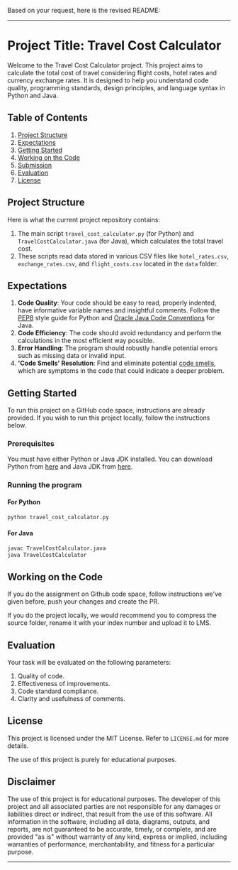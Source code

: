 Based on your request, here is the revised README:

---
# Project Title: Travel Cost Calculator

Welcome to the Travel Cost Calculator project. This project aims to calculate the total cost of travel considering flight costs, hotel rates and currency exchange rates. It is designed to help you understand code quality, programming standards, design principles, and language syntax in Python and Java.

## Table of Contents

1. [Project Structure](#project-structure)
2. [Expectations](#expectations)
3. [Getting Started](#getting-started)
4. [Working on the Code](#working-on-the-code)
5. [Submission](#submission)
6. [Evaluation](#evaluation)
7. [License](#license)

## Project Structure <a name="project-structure"></a>

Here is what the current project repository contains:

1. The main script `travel_cost_calculator.py` (for Python) and `TravelCostCalculator.java` (for Java), which calculates the total travel cost.
2. These scripts read data stored in various CSV files like `hotel_rates.csv`, `exchange_rates.csv`, and `flight_costs.csv` located in the `data` folder.

## Expectations <a name="expectations"></a>

1. **Code Quality**: Your code should be easy to read, properly indented, have informative variable names and insightful comments. Follow the [PEP8](https://www.python.org/dev/peps/pep-0008) style guide for Python and [Oracle Java Code Conventions](https://www.oracle.com/java/technologies/javase/codeconventions-introduction.html) for Java.
2. **Code Efficiency**: The code should avoid redundancy and perform the calculations in the most efficient way possible.
3. **Error Handling**: The program should robustly handle potential errors such as missing data or invalid input.
4. **'Code Smells' Resolution**: Find and eliminate potential [code smells](https://en.wikipedia.org/wiki/Code_smell), which are symptoms in the code that could indicate a deeper problem.

## Getting Started <a name="getting-started"></a>

To run this project on a GitHub code space, instructions are already provided. If you wish to run this project locally, follow the instructions below.

### Prerequisites

You must have either Python or Java JDK installed. You can download Python from [here](https://www.python.org/downloads/) and Java JDK from [here](https://www.oracle.com/java/technologies/javase-downloads.html).

### Running the program

#### For Python

```bash
python travel_cost_calculator.py
```

#### For Java 

```bash
javac TravelCostCalculator.java
java TravelCostCalculator
```

## Working on the Code <a name="working-on-the-code"></a>

If you do the assignment on Github code space, follow instructions we've given before, push your changes and create the PR. 

If you do the project locally, we would recommend you to compress the source folder, rename it with your index number and upload it to LMS. 


## Evaluation <a name="evaluation"></a>

Your task will be evaluated on the following parameters:

1. Quality of code.
2. Effectiveness of improvements.
3. Code standard compliance.
4. Clarity and usefulness of comments.

## License <a name="license"></a>

This project is licensed under the MIT License. Refer to `LICENSE.md` for more details.

The use of this project is purely for educational purposes.


## Disclaimer

The use of this project is for educational purposes. The developer of this project and all associated parties are not responsible for any damages or liabilities direct or indirect, that result from the use of this software. All information in the software, including all data, diagrams, outputs, and reports, are not guaranteed to be accurate, timely, or complete, and are provided "as is" without warranty of any kind, express or implied, including warranties of performance, merchantability, and fitness for a particular purpose.

----